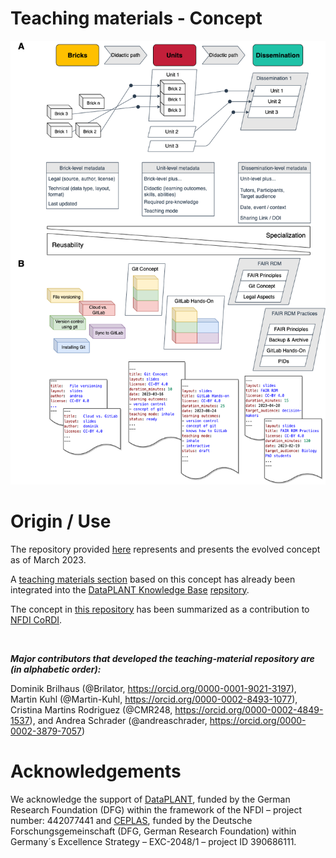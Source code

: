 # Teaching materials  - Concept

![](images/teaching_modular.drawio.png)

# Origin / Use

The repository provided [here](https://github.com/nfdi4plants/teaching-materials-concept) represents and presents the evolved concept as of March 2023.  

A [teaching materials section](https://github.com/nfdi4plants/nfdi4plants.knowledgebase/tree/main/src/docs/teaching-materials) based on this concept has already been integrated into the [DataPLANT Knowledge Base](https://nfdi4plants.org/nfdi4plants.knowledgebase/index.html) [repsitory](https://github.com/nfdi4plants/nfdi4plants.knowledgebase). 

The concept in [this repository](https://github.com/nfdi4plants/teaching-materials-concept) has been summarized as a contribution to [NFDI CoRDI](https://www.nfdi.de/cordi-2023/?lang=en).

<br/>

***Major contributors that developed the teaching-material repository are (in alphabetic order):***

Dominik Brilhaus (@Brilator, https://orcid.org/0000-0001-9021-3197), Martin Kuhl (@Martin-Kuhl, https://orcid.org/0000-0002-8493-1077), Cristina Martins Rodriguez (@CMR248, https://orcid.org/0000-0002-4849-1537), and Andrea Schrader (@andreaschrader, https://orcid.org/0000-0002-3879-7057)

# Acknowledgements
We acknowledge the support of [DataPLANT](https://nfdi4plants.org/), funded by the German Research Foundation (DFG) within the framework of the NFDI – project number: 442077441 and [CEPLAS](https://www.ceplas.eu/), funded by the Deutsche Forschungsgemeinschaft (DFG, German Research Foundation) within Germany´s Excellence Strategy – EXC-2048/1 – project ID 390686111.